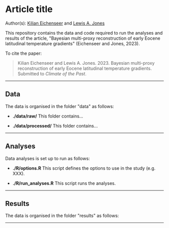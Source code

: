 # Article title

Author(s): [Kilian Eichenseer](mailto:kilian.eichenseer@durham.ac.uk) and [Lewis A. Jones](mailto:LewisA.Jones@outlook.com)

This repository contains the data and code required to run the analyses and results of the article, "Bayesian multi-proxy reconstruction of early Eocene latitudinal temperature gradients" (Eichenseer and Jones, 2023). 

To cite the paper: 
> Kilian Eichenseer and Lewis A. Jones. 2023. Bayesian multi-proxy reconstruction of early Eocene latitudinal temperature gradients. Submitted to *Climate of the Past*.

-------

## Data
The data is organised in the folder "data" as follows:

* **./data/raw/**
This folder contains...

* **./data/processed/**
This folder contains...

-------

## Analyses
Data analyses is set up to run as follows:

* **./R/options.R**
This script defines the options to use in the study (e.g. XXX).

* **./R/run_analyses.R**
This script runs the analyses.

-------

## Results
The data is organised in the folder "results" as follows:


-------
